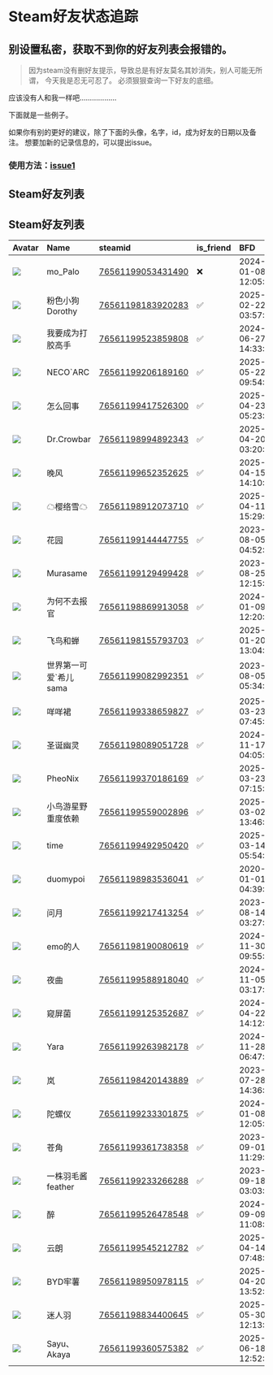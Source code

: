 # Steam好友状态追踪
## 别设置私密，获取不到你的好友列表会报错的。

> 因为steam没有删好友提示，导致总是有好友莫名其妙消失，别人可能无所谓，
> 今天我是忍无可忍了。 必须狠狠查询一下好友的底细。

应该没有人和我一样吧………………

下面就是一些例子。

如果你有别的更好的建议，除了下面的头像，名字，id，成为好友的日期以及备注。 想要加新的记录信息的，可以提出issue。

### 使用方法：[issue1](https://github.com/systemannounce/SteamFriends/issues/1)

## Steam好友列表


## Steam好友列表
| Avatar                                                                            | Name          | steamid                                                                     | is_friend   | BFD                 | removed_time        | Remark   |
|:----------------------------------------------------------------------------------|:--------------|:----------------------------------------------------------------------------|:------------|:--------------------|:--------------------|:---------|
| ![](https://avatars.steamstatic.com/ef81cca4e54bb0b40cbe061657d09ddf19d7b3b1.jpg) | mo_Palo       | [76561199053431490](https://steamcommunity.com/profiles/76561199053431490/) | ❌           | 2024-01-08 12:05:35 | 2025-07-08 10:00:59 |          |
| ![](https://avatars.steamstatic.com/5fea668694c95ff82c2d9cc2b2afdb06a9d2bbb4.jpg) | 粉色小狗Dorothy   | [76561198183920283](https://steamcommunity.com/profiles/76561198183920283/) | ✅           | 2025-02-22 03:57:47 |                     |          |
| ![](https://avatars.steamstatic.com/a73ccecf2b25ff49f4ba3eb7f4ba3a232dd737ee.jpg) | 我要成为打胶高手      | [76561199523859808](https://steamcommunity.com/profiles/76561199523859808/) | ✅           | 2024-06-27 14:33:15 |                     |          |
| ![](https://avatars.steamstatic.com/5c1675ec6db30782c3b814b6c9643ffba26acfd6.jpg) | NECO`ARC      | [76561199206189160](https://steamcommunity.com/profiles/76561199206189160/) | ✅           | 2025-05-22 09:54:25 |                     |          |
| ![](https://avatars.steamstatic.com/49bda7aa4e682f9d3cdce836abb60d299b589cd9.jpg) | 怎么回事          | [76561199417526300](https://steamcommunity.com/profiles/76561199417526300/) | ✅           | 2025-04-23 05:23:32 |                     |          |
| ![](https://avatars.steamstatic.com/1c3a9adf14d3a914f1d6b7b0860963ea2b1cf71e.jpg) | Dr.Crowbar    | [76561198994892343](https://steamcommunity.com/profiles/76561198994892343/) | ✅           | 2025-04-20 03:20:46 |                     |          |
| ![](https://avatars.steamstatic.com/b40821193e5f68e40ad64bd93ea80e0bd1c1adbd.jpg) | 晚风            | [76561199652352625](https://steamcommunity.com/profiles/76561199652352625/) | ✅           | 2025-04-15 14:10:08 |                     |          |
| ![](https://avatars.steamstatic.com/74309b90280617c9d8c1442a1ec97f24a85b9c63.jpg) | ☁樱络雪☁         | [76561198912073710](https://steamcommunity.com/profiles/76561198912073710/) | ✅           | 2025-04-11 15:29:38 |                     |          |
| ![](https://avatars.steamstatic.com/7aa23f8bb30f1c29dd397336c767625c0449b814.jpg) | 花园            | [76561199144447755](https://steamcommunity.com/profiles/76561199144447755/) | ✅           | 2023-08-05 04:52:59 |                     |          |
| ![](https://avatars.steamstatic.com/aead8539e3fa662af5d7a3ce8bbad7a6a5989b12.jpg) | Murasame      | [76561199129499428](https://steamcommunity.com/profiles/76561199129499428/) | ✅           | 2023-08-25 12:15:59 |                     |          |
| ![](https://avatars.steamstatic.com/bdff3a93b22be43e213897735b3f01b5cebffd2d.jpg) | 为何不去报官        | [76561198869913058](https://steamcommunity.com/profiles/76561198869913058/) | ✅           | 2024-01-09 12:20:28 |                     |          |
| ![](https://avatars.steamstatic.com/46c260c6bc2d2867828aab1f26b1c78c6051b246.jpg) | 飞鸟和蝉          | [76561198155793703](https://steamcommunity.com/profiles/76561198155793703/) | ✅           | 2025-01-20 13:04:57 |                     |          |
| ![](https://avatars.steamstatic.com/4391c0ac74441ae9c7e587daf9e1799349cf233a.jpg) | 世界第一可爱`希儿sama | [76561199082992351](https://steamcommunity.com/profiles/76561199082992351/) | ✅           | 2023-08-05 05:34:44 |                     |          |
| ![](https://avatars.steamstatic.com/9619503bd4829a66071147595626d50e53ff6515.jpg) | 咩咩裙           | [76561199338659827](https://steamcommunity.com/profiles/76561199338659827/) | ✅           | 2025-03-23 07:45:57 |                     |          |
| ![](https://avatars.steamstatic.com/8628083f7b7f15d48b80d9ea6fdd426e417fc53f.jpg) | 圣诞幽灵          | [76561198089051728](https://steamcommunity.com/profiles/76561198089051728/) | ✅           | 2024-11-17 04:05:53 |                     |          |
| ![](https://avatars.steamstatic.com/25801f0413eaef130850f752806c695298a67c7f.jpg) | PheoNix       | [76561199370186169](https://steamcommunity.com/profiles/76561199370186169/) | ✅           | 2025-03-23 07:15:22 |                     |          |
| ![](https://avatars.steamstatic.com/79659e642e52bb17dfe4296d1a9a8b63e6f968ca.jpg) | 小鸟游星野重度依赖     | [76561199559002896](https://steamcommunity.com/profiles/76561199559002896/) | ✅           | 2025-03-02 13:46:23 |                     |          |
| ![](https://avatars.steamstatic.com/83e10a80a7af55f884baa6f7c020011c1b9055fe.jpg) | time          | [76561199492950420](https://steamcommunity.com/profiles/76561199492950420/) | ✅           | 2025-03-14 05:54:09 |                     |          |
| ![](https://avatars.steamstatic.com/e9b1bb08633351287595680acf7e3f56e213a8ac.jpg) | duomypoi      | [76561198983536041](https://steamcommunity.com/profiles/76561198983536041/) | ✅           | 2020-01-01 04:39:13 |                     |          |
| ![](https://avatars.steamstatic.com/75f6a2d3079eca120e1b653c0e482b9f40befa87.jpg) | 问月            | [76561199217413254](https://steamcommunity.com/profiles/76561199217413254/) | ✅           | 2023-08-14 03:27:39 |                     |          |
| ![](https://avatars.steamstatic.com/0e76a2d7a4291d680c23b8ae1a4153d51053c608.jpg) | emo的人         | [76561198190080619](https://steamcommunity.com/profiles/76561198190080619/) | ✅           | 2024-11-30 09:55:07 |                     |          |
| ![](https://avatars.steamstatic.com/01b5dbc0b136f7753e70047bb2bfbbe612dbaf5d.jpg) | 夜曲            | [76561199588918040](https://steamcommunity.com/profiles/76561199588918040/) | ✅           | 2024-11-05 03:17:23 |                     |          |
| ![](https://avatars.steamstatic.com/0f623e476a55b512608aff67941d4d623135f424.jpg) | 窥屏菌           | [76561199125352687](https://steamcommunity.com/profiles/76561199125352687/) | ✅           | 2024-04-22 14:12:11 |                     |          |
| ![](https://avatars.steamstatic.com/0f66eb35d1341e70afcea2c6ab10e12370919d79.jpg) | Yara          | [76561199263982178](https://steamcommunity.com/profiles/76561199263982178/) | ✅           | 2024-11-28 06:47:54 |                     |          |
| ![](https://avatars.steamstatic.com/3347685d5b0ffdf9fb2eacdabdcfe12d672d3294.jpg) | 岚             | [76561198420143889](https://steamcommunity.com/profiles/76561198420143889/) | ✅           | 2023-07-28 14:36:11 |                     |          |
| ![](https://avatars.steamstatic.com/cfcf5bc0218e2168fa2ccbc87f567b837e34397a.jpg) | 陀螺仪           | [76561199233301875](https://steamcommunity.com/profiles/76561199233301875/) | ✅           | 2024-01-08 12:05:22 |                     |          |
| ![](https://avatars.steamstatic.com/97429dbd4fd18e12be1853b9b94359d8d68b9cf9.jpg) | 苍角            | [76561199361738358](https://steamcommunity.com/profiles/76561199361738358/) | ✅           | 2023-09-01 11:29:17 |                     |          |
| ![](https://avatars.steamstatic.com/fe9052fe126a31814672ac4172093490dfaa798f.jpg) | 一株羽毛酱feather  | [76561199233266288](https://steamcommunity.com/profiles/76561199233266288/) | ✅           | 2023-09-18 03:03:20 |                     |          |
| ![](https://avatars.steamstatic.com/f0b376c04256b3315f34e5c9987a7fcedafdab5c.jpg) | 醉             | [76561199526478548](https://steamcommunity.com/profiles/76561199526478548/) | ✅           | 2024-09-09 11:08:23 |                     |          |
| ![](https://avatars.steamstatic.com/e69d2ba9fd18818d4ae7e5bdc839caed5ce56ef7.jpg) | 云朗            | [76561199545212782](https://steamcommunity.com/profiles/76561199545212782/) | ✅           | 2025-04-14 07:48:46 |                     |          |
| ![](https://avatars.steamstatic.com/ac89287173e865c110fdc144aa258b280f4db5ce.jpg) | BYD牢薯         | [76561198950978115](https://steamcommunity.com/profiles/76561198950978115/) | ✅           | 2025-04-20 13:52:05 |                     |          |
| ![](https://avatars.steamstatic.com/55de62001f004482ed8d993a6ac2e5afdebbf305.jpg) | 迷人羽           | [76561198834400645](https://steamcommunity.com/profiles/76561198834400645/) | ✅           | 2025-05-30 12:13:56 |                     |          |
| ![](https://avatars.steamstatic.com/fef49e7fa7e1997310d705b2a6158ff8dc1cdfeb.jpg) | Sayu、Akaya    | [76561199360575382](https://steamcommunity.com/profiles/76561199360575382/) | ✅           | 2025-06-18 12:52:30 |                     |          |